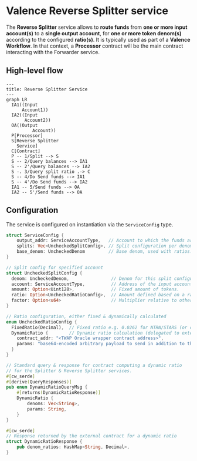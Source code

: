 # Valence Reverse Splitter service

The **Reverse Splitter** service allows to **route funds** from **one or more input account(s)** to a **single output account**, for **one or more token denom(s)** according to the configured **ratio(s)**. It is typically used as part of a **Valence Workflow**. In that context, a **Processor** contract will be the main contract interacting with the Forwarder service.

## High-level flow

```mermaid
---
title: Reverse Splitter Service
---
graph LR
  IA1((Input
      Account1))
  IA2((Input
       Account2))
  OA((Output
		  Account))
  P[Processor]
  S[Reverse Splitter
    Service]
  C[Contract]
  P -- 1/Split --> S
  S -- 2/Query balances --> IA1
  S -- 2'/Query balances --> IA2
  S -. 3/Query split ratio .-> C
  S -- 4/Do Send funds --> IA1
  S -- 4'/Do Send funds --> IA2
  IA1 -- 5/Send funds --> OA
  IA2 -- 5'/Send funds --> OA
```

## Configuration

The service is configured on instantiation via the `ServiceConfig` type.
```rust
struct ServiceConfig {
    output_addr: ServiceAccountType,   // Account to which the funds are sent.
    splits: Vec<UncheckedSplitConfig>, // Split configuration per denom.
    base_denom: UncheckedDenom         // Base denom, used with ratios.
}

// Split config for specified account
struct UncheckedSplitConfig {
  denom: UncheckedDenom,                // Denom for this split configuration (either native or CW20).
  account: ServiceAccountType,          // Address of the input account for this split config.
  amount: Option<Uint128>,              // Fixed amount of tokens.
  ratio: Option<UncheckedRatioConfig>,  // Amount defined based on a ratio.
  factor: Option<u64>                   // Multiplier relative to other denoms (only used if a ratio is specified).
}

// Ratio configuration, either fixed & dynamically calculated
enum UncheckedRatioConfig {
  FixedRatio(Decimal),  // Fixed ratio e.g. 0.0262 for NTRN/STARS (or could be another arbitrary ratio)
  DynamicRatio {        // Dynamic ratio calculation (delegated to external contract)
	contract_addr: "<TWAP Oracle wrapper contract address>",
    params: "base64-encoded arbitrary payload to send in addition to the denoms"
  }
}

// Standard query & response for contract computing a dynamic ratio
// for the Splitter & Reverse Splitter services.
#[cw_serde]
#[derive(QueryResponses)]
pub enum DynamicRatioQueryMsg {
    #[returns(DynamicRatioResponse)]
    DynamicRatio {
        denoms: Vec<String>,
        params: String,
    }
}

#[cw_serde]
// Response returned by the external contract for a dynamic ratio
struct DynamicRatioResponse {
    pub denom_ratios: HashMap<String, Decimal>,
}
```
